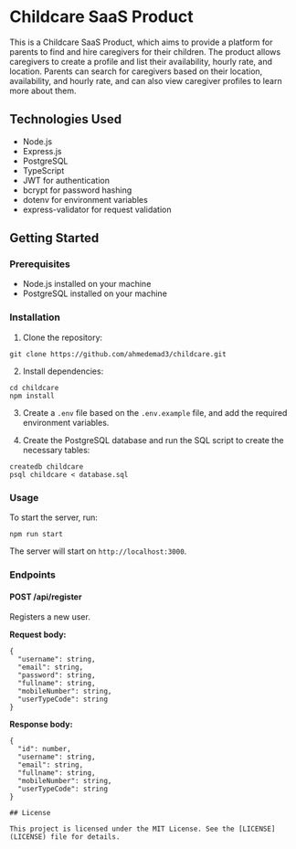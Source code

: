 # Childcare SaaS Product

This is a Childcare SaaS Product, which aims to provide a platform for parents to find and hire caregivers for their children. The product allows caregivers to create a profile and list their availability, hourly rate, and location. Parents can search for caregivers based on their location, availability, and hourly rate, and can also view caregiver profiles to learn more about them.

## Technologies Used

- Node.js
- Express.js
- PostgreSQL
- TypeScript
- JWT for authentication
- bcrypt for password hashing
- dotenv for environment variables
- express-validator for request validation

## Getting Started

### Prerequisites

- Node.js installed on your machine
- PostgreSQL installed on your machine

### Installation

1. Clone the repository:

```
git clone https://github.com/ahmedemad3/childcare.git
```

2. Install dependencies:

```
cd childcare
npm install
```

3. Create a `.env` file based on the `.env.example` file, and add the required environment variables.

4. Create the PostgreSQL database and run the SQL script to create the necessary tables:

```
createdb childcare
psql childcare < database.sql
```

### Usage

To start the server, run:

```
npm run start
```

The server will start on `http://localhost:3000`.

### Endpoints

#### POST /api/register

Registers a new user.

**Request body:**

```
{
  "username": string,
  "email": string,
  "password": string,
  "fullname": string,
  "mobileNumber": string,
  "userTypeCode": string
}
```

**Response body:**

```
{
  "id": number,
  "username": string,
  "email": string,
  "fullname": string,
  "mobileNumber": string,
  "userTypeCode": string
}

## License

This project is licensed under the MIT License. See the [LICENSE](LICENSE) file for details.
